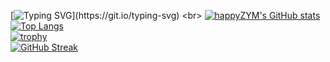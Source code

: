 [![Typing SVG](https://readme-typing-svg.herokuapp.com?font=Fira+Code&pause=1000&random=false&width=435&lines=Hello%2C+World!)](https://git.io/typing-svg)
<br>
[![happyZYM's GitHub stats](https://github-readme-stats.vercel.app/api?username=happyZYM)](https://github.com/anuraghazra/github-readme-stats)
<br>
[![Top Langs](https://github-readme-stats.vercel.app/api/top-langs/?username=happyZYM)](https://github.com/anuraghazra/github-readme-stats)
<br>
[![trophy](https://github-profile-trophy.vercel.app/?username=happyZYM)](https://github.com/ryo-ma/github-profile-trophy)
<br>
[![GitHub Streak](http://github-readme-streak-stats.herokuapp.com?user=happyZYM&theme=highcontrast)](https://git.io/streak-stats)
